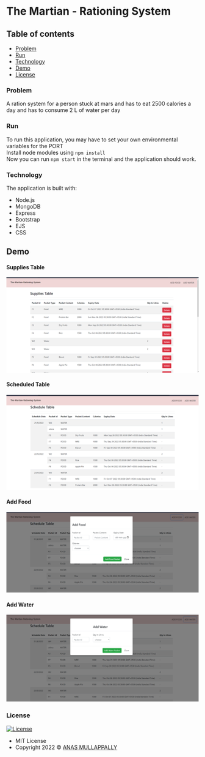 # The Martian - Rationing System

## Table of contents
- [Problem](#problem)
- [Run](#run)
- [Technology](#technology)
- [Demo](#demo)
- [License](#license)

### Problem
 A ration system for a person stuck at mars and has to eat 2500 calories a day and has to consume 2 L of water per day

### Run
To run this application, you may have to set your own environmental variables for the PORT <br>
Install node modules using  `npm install` <br>
Now you can run `npm start` in the terminal and the application should work.

### Technology
The application is built with:
- Node.js 
- MongoDB
- Express 
- Bootstrap 
- EJS
- CSS

## Demo
#### Supplies Table
![screenshot](./public/images/SuppliesTable.png)
#### Scheduled Table
![screenshot](./public/images/ScheduleTable.png)
####  Add Food
![screenshot](./public/images/AddFood.png)
####  Add Water
![screenshot](./public/images/AddWater.png)

### License

[![License](https://img.shields.io/:License-MIT-blue.svg?style=flat-square)](http://badges.mit-license.org)

- MIT License
- Copyright 2022 © [ANAS MULLAPPALLY](https://github.com/anasmullappally)
